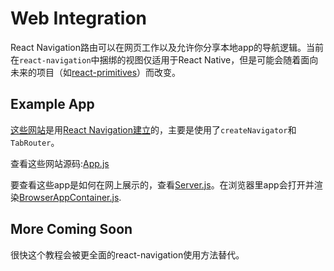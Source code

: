 # Web Integration

React Navigation路由可以在网页工作以及允许你分享本地app的导航逻辑。当前在`react-navigation`中捆绑的视图仅适用于React Native，但是可能会随着面向未来的项目（如[react-primitives](https://github.com/lelandrichardson/react-primitives)）而改变。

## Example App

[这些网站](https://reactnavigation.org/)是用[React Navigation建立](https://github.com/react-community/react-navigation/blob/master/website/)的，主要是使用了`createNavigator`和`TabRouter`。

查看这些网站源码:[App.js](https://github.com/react-community/react-navigation/blob/master/website/src/App.js)

要查看这些app是如何在网上展示的，查看[Server.js](https://github.com/react-community/react-navigation/blob/master/website/src/Server.js)。在浏览器里app会打开并渲染[BrowserAppContainer.js](https://github.com/react-community/react-navigation/blob/master/website/src/BrowserAppContainer.js).


## More Coming Soon

很快这个教程会被更全面的react-navigation使用方法替代。

